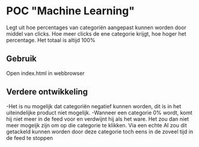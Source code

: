 # POC "Machine Learning"
Legt uit hoe percentages van categoriën aangepast kunnen worden door middel van clicks. Hoe meer clicks de ene categorie krijgt, hoe hoger het percentage. Het totaal is altijd 100%

## Gebruik
Open index.html in webbrowser

## Verdere ontwikkeling
-Het is nu mogelijk dat categoriën negatief kunnen worden, dit is in het uiteindelijke product niet mogelijk.
-Wanneer een categorie 0% wordt, komt hij niet meer in de feed voor en verdwijnt hij als het ware. Het zou dan niet meer mogeijk zijn om op die categorie te klikken. Via een echte AI zou dit getackeld kunnen worden door deze categorie toch eens in de zoveel tijd in de feed te stoppen
